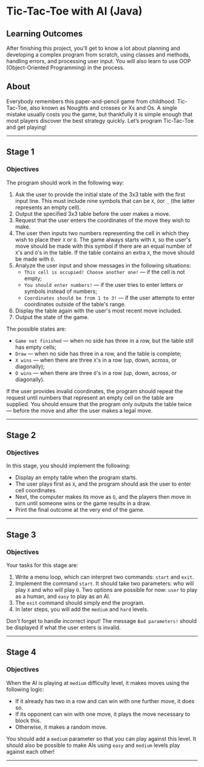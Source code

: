 # Tic-Tac-Toe with AI (Java)
## Learning Outcomes
After finishing this project, you'll get to know a lot about planning and developing a complex program from scratch, using classes and methods, handling errors, and processing user input. You will also learn to use OOP (Object-Oriented Programming) in the process.

## About
Everybody remembers this paper-and-pencil game from childhood: Tic-Tac-Toe, also known as Noughts and crosses or Xs and Os. A single mistake usually costs you the game, but thankfully it is simple enough that most players discover the best strategy quickly. Let’s program Tic-Tac-Toe and get playing!

---

## Stage 1
### Objectives

The program should work in the following way:

1. Ask the user to provide the initial state of the 3x3 table with the first input line. This must include nine symbols that can be `X`, `O`or `_` (the latter represents an empty cell).
2. Output the specified 3x3 table before the user makes a move.
3. Request that the user enters the coordinates of the move they wish to make.
4. The user then inputs two numbers representing the cell in which they wish to place their `X` or `O`. The game always starts with `X`, so the user's move should be made with this symbol if there are an equal number of `X`'s and `O`'s in the table. If the table contains an extra `X`, the move should be made with `O`.
5. Analyze the user input and show messages in the following situations:
    * `This cell is occupied! Choose another one!` — if the cell is not empty;
    * `You should enter numbers!` — if the user tries to enter letters or symbols instead of numbers;
    * `Coordinates should be from 1 to 3!` — if the user attempts to enter coordinates outside of the table's range.
6. Display the table again with the user's most recent move included.
7. Output the state of the game.

The possible states are:

* `Game not finished` — when no side has three in a row, but the table still has empty cells;
* `Draw` — when no side has three in a row, and the table is complete;
* `X wins` — when there are three `X`'s in a row (up, down, across, or diagonally);
* `O wins` — when there are three `O`'s in a row (up, down, across, or diagonally).

If the user provides invalid coordinates, the program should repeat the request until numbers that represent an empty cell on the table are supplied. You should ensure that the program only outputs the table twice — before the move and after the user makes a legal move.

---

## Stage 2
### Objectives
In this stage, you should implement the following:

* Display an empty table when the program starts.
* The user plays first as `X`, and the program should ask the user to enter cell coordinates.
* Next, the computer makes its move as `O`, and the players then move in turn until someone wins or the game results in a draw.
* Print the final outcome at the very end of the game.

---

## Stage 3
### Objectives
Your tasks for this stage are:

1. Write a menu loop, which can interpret two commands: `start` and `exit`.
2. Implement the command `start`. It should take two parameters: who will play `X` and who will play `O`. Two options are possible for now: `user` to play as a human, and `easy` to play as an AI.
3. The `exit` command should simply end the program.
4. In later steps, you will add the `medium` and `hard` levels.

Don't forget to handle incorrect input! The message `Bad parameters!` should be displayed if what the user enters is invalid.

---

## Stage 4
### Objectives

When the AI is playing at `medium` difficulty level, it makes moves using the following logic:

* If it already has two in a row and can win with one further move, it does so.
* If its opponent can win with one move, it plays the move necessary to block this.
* Otherwise, it makes a random move.

You should add a `medium` parameter so that you can play against this level. It should also be possible to make AIs using `easy` and `medium` levels play against each other!

---
